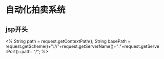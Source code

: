 自动化拍卖系统
========================

jsp开头
-----------

<% 
	String path = request.getContextPath();
	String basePath = request.getScheme()+"://"+request.getServerName()+":"+request.getServerPort()+path+"/";
%>

